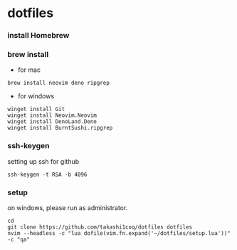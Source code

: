 # dotfiles

### install Homebrew

### brew install

- for mac
```
brew install neovim deno ripgrep
```
- for windows
```
winget install Git
winget install Neovim.Neovim
winget install DenoLand.Deno
winget install BurntSushi.ripgrep
```

### ssh-keygen

setting up ssh for github

```
ssh-keygen -t RSA -b 4096
```

### setup

on windows, please run as administrator.

```
cd
git clone https://github.com/takashi1coq/dotfiles dotfiles
nvim --headless -c "lua dofile(vim.fn.expand('~/dotfiles/setup.lua'))" -c "qa"
```

